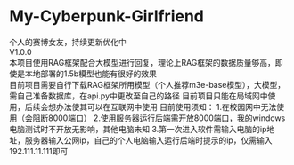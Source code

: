 # My-Cyberpunk-Girlfriend
个人的赛博女友，持续更新优化中  
V1.0.0  
本项目使用RAG框架配合大模型进行回复，理论上RAG框架的数据质量够高，即使是本地部署的1.5b模型也能有很好的效果  
目前项目需要自行下载RAG框架所用模型（个人推荐m3e-base模型），大模型，需自己准备数据库，在api.py中更改至自己的路径
目前项目只能在局域网中使用，后续会想办法使其可以在互联网中使用
目前使用须知：
1.在校园网中无法使用（会阻断8000端口）
2.使用服务器运行后端需开放8000端口，我的windows电脑测试时不开放无影响，其他电脑未知
3.第一次进入软件需输入电脑的ip地址，服务器输入公网ip，自己的个人电脑输入运行后端时提示的ip，仅需输入192.111.11.111即可
